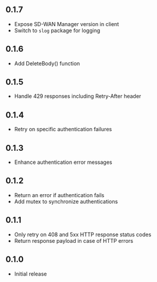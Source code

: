 ## 0.1.7

- Expose SD-WAN Manager version in client
- Switch to `slog` package for logging

## 0.1.6

- Add DeleteBody() function

## 0.1.5

- Handle 429 responses including Retry-After header

## 0.1.4

- Retry on specific authentication failures

## 0.1.3

- Enhance authentication error messages

## 0.1.2

- Return an error if authentication fails
- Add mutex to synchronize authentications

## 0.1.1

- Only retry on 408 and 5xx HTTP response status codes
- Return response payload in case of HTTP errors

## 0.1.0

- Initial release
